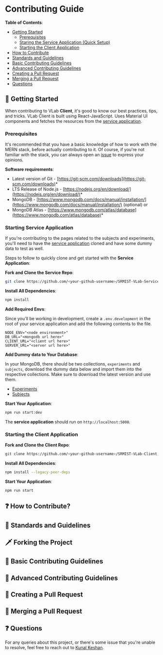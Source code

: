 # Contributing Guide

**Table of Contents**:

- [Getting Started](#🚀-getting-started)
  - [Prerequisites](#prerequisites)
  - [Staring the Service Application (Quick Setup)](#starting-service-application)
  - [Starting the Client Application](#starting-the-client-application)
- [How to Contribute](#❓-how-to-contribute)
- [Standards and Guidelines](#📐-standards-and-guidelines)
- [Basic Contributing Guidelines](#🐰-basic-contributing-guidelines)
- [Advanced Contributing Guidelines](#🤖-advanced-contributing-guidelines)
- [Creating a Pull Request](#👾-creating-a-pull-request)
- [Merging a Pull Request](#🐙-merging-a-pull-request)
- [Questions](#❓-questions)

## 🚀 Getting Started

When contributing to VLab **Client**, it's good to know our best practices, tips, and tricks. VLab Client is built using React-JavaScript. Uses Material UI components and fetches the resources from the [service application](https://github.com/kunalkeshan/SRMIST-VLab-Service).

### Prerequisites

It's recommended that you have a basic knowledge of how to work with the MERN stack, before actually contributing to it. Of course, if you're not familiar with the stack, you can always open an [issue](https://github.com/kunalkeshan/SRMIST-VLab-Client/issues/new) to express your opinions.

**Software requirements**:

- Latest version of Git - [https://git-scm.com/downloads](https://git-scm.com/downloads)*
- LTS Release of Node.js - [https://nodejs.org/en/download/](https://nodejs.org/en/download/)*
- MongoDB - [https://www.mongodb.com/docs/manual/installation/](https://www.mongodb.com/docs/manual/installation/) (optional) or
- MongoDB Atlas - [https://www.mongodb.com/atlas/database](https://www.mongodb.com/atlas/database)*

### Starting Service Application

If you're contributing to the pages related to the subjects and experiments, you'll need to have the [service application](https://github.com/kunalkeshan/SRMIST-VLab-Service) cloned and have some dummy data to test as well.

Steps to follow to quickly clone and get started with the **Service Application**:

**Fork and Clone the Service Repo**:

```bash
git clone https://github.com/<your-github-username>/SRMIST-VLab-Service
```

**Install All Dependencies**:

```bash
npm install
```

**Add Required Envs**:

Since you'll be working in development, create a `.env.development` in the root of your service application and add the following contents to the file.

```env
NODE_ENV="<node environment>"
DB_URL="<mongodb url here>"
CLIENT_URL="<client url here>"
SERVER_URL="<server url here>"
```

**Add Dummy data to Your Database**:

In your MongoDB, there should be two collections, `experiments` and `subjects`, download the dummy data below and import them into the respective collections. Make sure to download the latest version and use them.

- [Experiments](./assets/contributing/mongo/)
- [Subjects](./assets/contributing/mongo)

**Start Your Application**:

```bash
npm run start:dev
```

The **service application** should run on `http://localhost:5000`.

### Starting the Client Application

**Fork and Clone the Client Repo**:

```bash
git clone https://github.com/<your-github-username>/SRMIST-VLab-Client
```

**Install All Dependencies**:

```bash
npm install --legacy-peer-deps
```

**Start Your Application**:

```bash
npm run start
```

## ❓ How to Contribute?

## 📐 Standards and Guidelines

## 🗡️ Forking the Project

## 🐰 Basic Contributing Guidelines

## 🤖 Advanced Contributing Guidelines

## 👾 Creating a Pull Request

## 🐙 Merging a Pull Request

## ❓ Questions

For any queries about this project, or there's some issue that you're unable to resolve, feel free to reach out to [Kunal Keshan](mailto:kunalkeshan12@gmail.com).
